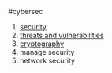 #cybersec

1. [security](security.md)
2. [threats and vulnerabilities](threats-and-vulnerabilities.md)
3. [cryptography](cryptography.md)
4. manage security
5. network security